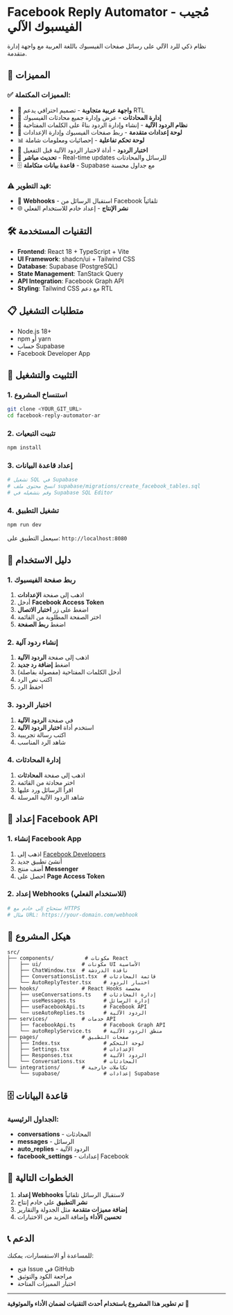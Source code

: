 # Facebook Reply Automator - مُجيب الفيسبوك الآلي

نظام ذكي للرد الآلي على رسائل صفحات الفيسبوك باللغة العربية مع واجهة إدارة متقدمة.

## 🚀 المميزات

### ✅ **المميزات المكتملة:**
- 🎨 **واجهة عربية متجاوبة** - تصميم احترافي يدعم RTL
- 💬 **إدارة المحادثات** - عرض وإدارة جميع محادثات الفيسبوك
- 🤖 **نظام الردود الآلية** - إنشاء وإدارة الردود بناءً على الكلمات المفتاحية
- 🔧 **لوحة إعدادات متقدمة** - ربط صفحات الفيسبوك وإدارة الإعدادات
- 📊 **لوحة تحكم تفاعلية** - إحصائيات ومعلومات شاملة
- 🧪 **اختبار الردود** - أداة لاختبار الردود الآلية قبل التفعيل
- 🔄 **تحديث مباشر** - Real-time updates للرسائل والمحادثات
- 🗄️ **قاعدة بيانات متكاملة** - Supabase مع جداول محسنة

### ⚠️ **قيد التطوير:**
- 🔗 **Webhooks** - استقبال الرسائل من Facebook تلقائياً
- 🌐 **نشر الإنتاج** - إعداد خادم للاستخدام الفعلي

## 🛠️ التقنيات المستخدمة

- **Frontend**: React 18 + TypeScript + Vite
- **UI Framework**: shadcn/ui + Tailwind CSS
- **Database**: Supabase (PostgreSQL)
- **State Management**: TanStack Query
- **API Integration**: Facebook Graph API
- **Styling**: Tailwind CSS مع دعم RTL

## 📋 متطلبات التشغيل

- Node.js 18+
- npm أو yarn
- حساب Supabase
- Facebook Developer App

## 🚀 التثبيت والتشغيل

### 1. استنساخ المشروع
```bash
git clone <YOUR_GIT_URL>
cd facebook-reply-automator-ar
```

### 2. تثبيت التبعيات
```bash
npm install
```

### 3. إعداد قاعدة البيانات
```bash
# تشغيل SQL في Supabase
# انسخ محتوى ملف supabase/migrations/create_facebook_tables.sql
# وقم بتشغيله في Supabase SQL Editor
```

### 4. تشغيل التطبيق
```bash
npm run dev
```

سيعمل التطبيق على: `http://localhost:8080`

## 📖 دليل الاستخدام

### 1. ربط صفحة الفيسبوك
1. اذهب إلى صفحة **الإعدادات**
2. أدخل **Facebook Access Token**
3. اضغط على زر **اختبار الاتصال**
4. اختر الصفحة المطلوبة من القائمة
5. اضغط **ربط الصفحة**

### 2. إنشاء ردود آلية
1. اذهب إلى صفحة **الردود الآلية**
2. اضغط **إضافة رد جديد**
3. أدخل الكلمات المفتاحية (مفصولة بفاصلة)
4. اكتب نص الرد
5. احفظ الرد

### 3. اختبار الردود
1. في صفحة **الردود الآلية**
2. استخدم أداة **اختبار الردود الآلية**
3. اكتب رسالة تجريبية
4. شاهد الرد المناسب

### 4. إدارة المحادثات
1. اذهب إلى صفحة **المحادثات**
2. اختر محادثة من القائمة
3. اقرأ الرسائل ورد عليها
4. شاهد الردود الآلية المرسلة

## 🔧 إعداد Facebook API

### 1. إنشاء Facebook App
1. اذهب إلى [Facebook Developers](https://developers.facebook.com/)
2. أنشئ تطبيق جديد
3. أضف منتج **Messenger**
4. احصل على **Page Access Token**

### 2. إعداد Webhooks (للاستخدام الفعلي)
```bash
# ستحتاج إلى خادم مع HTTPS
# مثال URL: https://your-domain.com/webhook
```

## 📁 هيكل المشروع

```
src/
├── components/          # مكونات React
│   ├── ui/             # مكونات UI الأساسية
│   ├── ChatWindow.tsx  # نافذة الدردشة
│   ├── ConversationsList.tsx  # قائمة المحادثات
│   └── AutoReplyTester.tsx    # اختبار الردود
├── hooks/              # React Hooks مخصصة
│   ├── useConversations.ts    # إدارة المحادثات
│   ├── useMessages.ts         # إدارة الرسائل
│   ├── useFacebookApi.ts      # Facebook API
│   └── useAutoReplies.ts      # الردود الآلية
├── services/           # خدمات API
│   ├── facebookApi.ts         # Facebook Graph API
│   └── autoReplyService.ts    # منطق الردود الآلية
├── pages/              # صفحات التطبيق
│   ├── Index.tsx              # لوحة التحكم
│   ├── Settings.tsx           # الإعدادات
│   ├── Responses.tsx          # الردود الآلية
│   └── Conversations.tsx      # المحادثات
└── integrations/       # تكاملات خارجية
    └── supabase/              # إعدادات Supabase
```

## 🗄️ قاعدة البيانات

### الجداول الرئيسية:
- **conversations** - المحادثات
- **messages** - الرسائل
- **auto_replies** - الردود الآلية
- **facebook_settings** - إعدادات Facebook

## 🎯 الخطوات التالية

1. **إعداد Webhooks** لاستقبال الرسائل تلقائياً
2. **نشر التطبيق** على خادم إنتاج
3. **إضافة مميزات متقدمة** مثل الجدولة والتقارير
4. **تحسين الأداء** وإضافة المزيد من الاختبارات

## 📞 الدعم

للمساعدة أو الاستفسارات، يمكنك:
- فتح Issue في GitHub
- مراجعة الكود والتوثيق
- اختبار المميزات المتاحة

---

**تم تطوير هذا المشروع باستخدام أحدث التقنيات لضمان الأداء والموثوقية** 🚀
